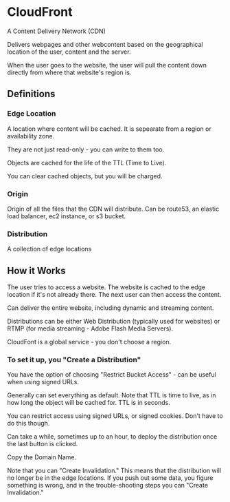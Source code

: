 # CloudFront

A Content Delivery Network (CDN) 

Delivers webpages and other webcontent based on the geographical location of the user, content and the server. 

When the user goes to the website, the user will pull the content down directly from where that website's region is. 

## Definitions

### Edge Location

A location where content will be cached. It is sepearate from a region or availability zone.

They are not just read-only - you can write to them too.

Objects are cached for the life of the TTL (Time to Live).

You can clear cached objects, but you will be charged. 

### Origin 

Origin of all the files that the CDN will distribute. Can be route53, an elastic load balancer, ec2 instance, or s3 bucket.

### Distribution

A collection of edge locations

## How it Works

The user tries to access a website. The website is cached to the edge location if it's not already there. The next user can then access the content.

Can deliver the entire website, including dynamic and streaming content. 

Distributions can be either Web Distribution (typically used for websites) or RTMP (for media streaming - Adobe Flash Media Servers).

CloudFont is a global service - you don't choose a region. 

### To set it up, you "Create a Distribution"

You have the option of choosing "Restrict Bucket Access" - can be useful when using signed URLs. 

Generally can set everything as default. Note that TTL is time to live, as in how long the object will be cached for. TTL is in seconds.

You can restrict access using signed URLs, or signed cookies. Don't have to do this though. 

Can take a while, sometimes up to an hour, to deploy the distribution once the last button is clicked. 

Copy the Domain Name. 

Note that you can "Create Invalidation." This means that the distribution will no longer be in the edge locations. If you push out some data, you figure something is wrong, and in the trouble-shooting steps you can "Create Invalidation."
